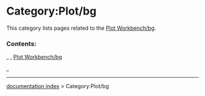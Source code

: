 # Category:Plot/bg
This category lists pages related to the [Plot Workbench/bg](Plot_Workbench/bg.md).

### Contents:

_ , [Plot Workbench/bg](Plot_Workbench/bg.md)

_

---
[documentation index](../README.md) > Category:Plot/bg
